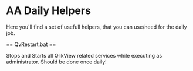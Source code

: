 AA Daily Helpers
================

Here you'll find a set of usefull helpers, that you can use/need for the daily job.

== QvRestart.bat ==

Stops and Starts all QlikView related services while executing as administrator. Should be done once daily!
